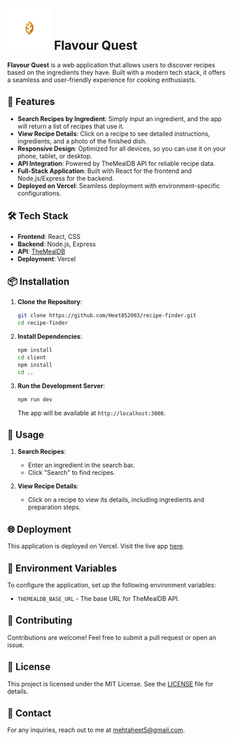 # <img src="./client/src/flavour_quest_logo.png" alt="Recipe Finder Logo" width="100" height="100"> Flavour Quest

**Flavour Quest** is a web application that allows users to discover recipes based on the ingredients they have. Built with a modern tech stack, it offers a seamless and user-friendly experience for cooking enthusiasts.

## 🚀 Features

- **Search Recipes by Ingredient**: Simply input an ingredient, and the app will return a list of recipes that use it.
- **View Recipe Details**: Click on a recipe to see detailed instructions, ingredients, and a photo of the finished dish.
- **Responsive Design**: Optimized for all devices, so you can use it on your phone, tablet, or desktop.
- **API Integration**: Powered by TheMealDB API for reliable recipe data.
- **Full-Stack Application**: Built with React for the frontend and Node.js/Express for the backend.
- **Deployed on Vercel**: Seamless deployment with environment-specific configurations.

## 🛠️ Tech Stack

- **Frontend**: React, CSS
- **Backend**: Node.js, Express
- **API**: [TheMealDB](https://www.themealdb.com/)
- **Deployment**: Vercel

## 📦 Installation

1. **Clone the Repository**:
    ```bash
    git clone https://github.com/Heet852003/recipe-finder.git
    cd recipe-finder
    ```

2. **Install Dependencies**:
    ```bash
    npm install
    cd client
    npm install
    cd ..
    ```

3. **Run the Development Server**:
    ```bash
    npm run dev
    ```

    The app will be available at `http://localhost:3000`.

## 📝 Usage

1. **Search Recipes**:
   - Enter an ingredient in the search bar.
   - Click "Search" to find recipes.

2. **View Recipe Details**:
   - Click on a recipe to view its details, including ingredients and preparation steps.

## 🌐 Deployment

This application is deployed on Vercel. Visit the live app [here](https://your-vercel-app-url).

## 🔧 Environment Variables

To configure the application, set up the following environment variables:

- `THEMEALDB_BASE_URL` - The base URL for TheMealDB API.

## 🤝 Contributing

Contributions are welcome! Feel free to submit a pull request or open an issue.

## 📄 License

This project is licensed under the MIT License. See the [LICENSE](LICENSE) file for details.

## 📧 Contact

For any inquiries, reach out to me at [mehtaheet5@gmail.com](mailto:mehtaheet5@gmail.com).
